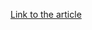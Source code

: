 [Link to the article](https://www.elastic.co/es/security-labs/attack-chain-leads-to-xworm-and-agenttesla)
